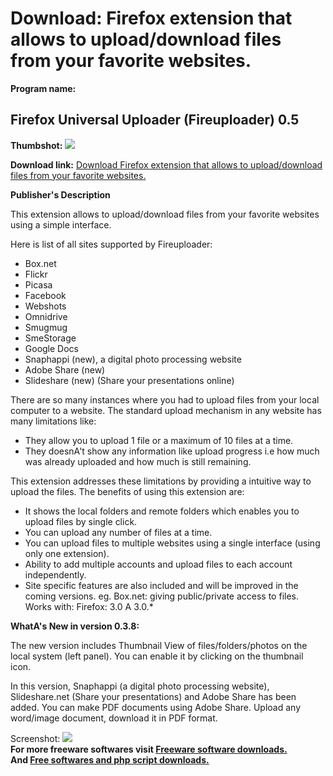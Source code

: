 # Download: Firefox extension that allows to upload/download files from your favorite websites.

**Program name:**

## Firefox Universal Uploader (Fireuploader) 0.5

  
**Thumbshot:** ![](http://www.freewarefiles.com/screenshot/fireuploader_md.jpg)   
  
**Download link:** [Download Firefox extension that allows to upload/download files from your favorite websites.](http://freesoftwares.boysofts.com/Firefox-Universal-Uploader-Fireuploader_program_44779.html)  
  


**Publisher's Description**  
  


This extension allows to upload/download files from your favorite websites using a simple interface. 

Here is list of all sites supported by Fireuploader:

  * Box.net 
  * Flickr 
  * Picasa 
  * Facebook 
  * Webshots 
  * Omnidrive 
  * Smugmug 
  * SmeStorage 
  * Google Docs 
  * Snaphappi (new), a digital photo processing website 
  * Adobe Share (new) 
  * Slideshare (new) (Share your presentations online) 

There are so many instances where you had to upload files from your local computer to a website. The standard upload mechanism in any website has many limitations like:

  * They allow you to upload 1 file or a maximum of 10 files at a time. 
  * They doesnA't show any information like upload progress i.e how much was already uploaded and how much is still remaining. 

This extension addresses these limitations by providing a intuitive way to upload the files. The benefits of using this extension are: 

  * It shows the local folders and remote folders which enables you to upload files by single click. 
  * You can upload any number of files at a time. 
  * You can upload files to multiple websites using a single interface (using only one extension). 
  * Ability to add multiple accounts and upload files to each account independently. 
  * Site specific features are also included and will be improved in the coming versions. eg. Box.net: giving public/private access to files. 
Works with: Firefox: 3.0 A 3.0.* 

**WhatA's New in version 0.3.8:**

The new version includes Thumbnail View of files/folders/photos on the local system (left panel). You can enable it by clicking on the thumbnail icon.

In this version, Snaphappi (a digital photo processing website), Slideshare.net (Share your presentations) and Adobe Share has been added. You can make PDF documents using Adobe Share. Upload any word/image document, download it in PDF format.

  
  
Screenshot: ![](http://www.freewarefiles.com/screenshot/fireuploader.jpg)   
**For more freeware softwares visit [Freeware software downloads.](http://freesoftwares.boysofts.com/)**   
**And [Free softwares and php script downloads.](http://www.boysofts.com/)**
